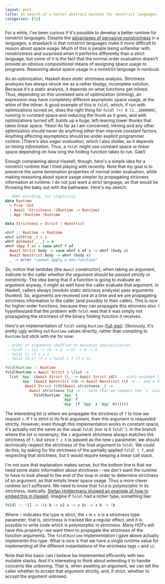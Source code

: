 ```yaml
---
layout: post
title: In search of a better abstract machine for nonstrict languages
categories: [fp]
---
```


For a while, I've been curious if it's possible to develop a better runtime for nonstrict languages. Despite the [advantages of pervasive nonstrictness](http://augustss.blogspot.com.br/2011/05/more-points-for-lazy-evaluation-in.html) in a languages, a drawback is that nonstrict languages make it more difficult to reason about space usage. Much of this is people being unfamiliar with nonstrictness and surprised when it performs differently than a strict language, but some of it is the fact that the normal order evaluation doesn't provide an obvious _compositional_ means of assigning space usage to programs. Reasoning about space usage in a nonstrict language is nonlocal.

As an optimization, Haskell does _static_ strictness analysis. Strictness analsysis has always struck me as a rather kludgy, incomplete solution. Because it's a static analysis, it depends on what functions get inlined. Thus, depending on this unrelated axis of optimization (inlining), an expression may have completely different asymptotic space usage, at the whim of the inliner. A good example of this is `foldl`, which, if run with optimizations turned on, does the right thing for `foldl (+) 0 [1..1000000]`, running in constant space and reducing the thunk as it goes, and with optimizations turned off, builds up a huge, left-leaning tower thunks that takes linear space. Yikes! As far as I am concerned, inlining and any other optimization should never do anything other than improve constant factors. Anything affecting asymptotics should be under explicit programmer control. (There's also _eager evaluation_, which I also dislike, as it depends on _timing information_. Thus, a `foldl` might use constant space or linear space depending on how long the folding function takes to run. Gak!)

Enough complaining about Haskell, though, here's a simple idea for a nonstrict runtime that I tried playing with recently. Note that my goal is to preserve the same termination properties of normal order evaluation, while making reasoning about space usage simpler by propagating stricness information at runtime. I do not just want a strict language, as that would be throwing the baby out with the bathwater. Here's my sketch:

```Haskell
-- HOAS encoding, for simplicity
data Runtime
  = Prim !Int
  | Await !Strictness !(Runtime -> Runtime)
  | App !Runtime !Runtime

data Strictness = Strict | Nonstrict

whnf :: Runtime -> Runtime
whnf i@(Prim _) = i
whnf a@(Await _ _) = a
whnf (App f x) = case whnf f of
  Await Strict body -> case whnf x of x -> whnf (body x)
  Await Nonstrict body -> whnf (body x)
  _ -> error "cannot apply a non-function"

```

So, notice that lambdas (the `Await` constructor), when taking an argument, _indicate to the caller whether the argument should be passed strictly or nonstrictly_. The idea being that if a function is going to evaluate an argument anyway, it might as well have the caller evaluate that argument. In Haskell, callers always (modulo static stricness analysis) pass arguments thunked. So, arguments are received one at a time and we are propagating strictness information to the caller (and possibly to their caller). This is nice for higher-order functions, because they can propagate this stricness also. I hypothesized that the problem with `foldl` was that it was simply not propagating the strictness of the binary folding function it receives.

Here's an implementation of `foldl` using `Runtime` ([full gist][]). Obviously, it's pretty ugly writing out `Runtime` values directly, rather than compiling to `Runtime` but stick with me for now:

[full gist]: https://gist.github.com/pchiusano/9047a14b53b49b10a010

```Haskell
-- order of arguments shuffled to maximize specialization
-- foldl :: [a] -> (b -> a -> b) -> b -> b
-- foldl [] !f z = z
-- foldl (h:t) !f z = foldl t f (f z h)

foldlRuntime :: Runtime
foldlRuntime = Await Strict $ \list ->
  list `App` (Await Strict (\_ -> Await Strict id)) -- scott-encoded lists, pass an expression when list is nil
       `App` (Await Nonstrict (\h -> Await Nonstrict (\t -> -- and a function accepting the head and tail when cons
         Await Strict (\f@(Await strictness _) ->
           Await strictness (\z -> -- note that we request the `z` using the
             foldlRuntime `App` t
                          `App` f
                          `App` (f `App` z `App` h))))))
```

The interesting bit is where we propagate the strictness of `f` to how we request `z`. If `f` is strict in its first argument, then this argument is requested strictly. However, even though this implementation works in constant space, it's actually not the same as the usual `foldl` (nor is it `foldl'`). In the branch where the list is nonempty, the `z` argument strictness always matches the strictness of `f`, but since `f z h` is passed as the new `z` parameter, we should technically respect the strictness of the final argument to `foldl`. We could do this, by asking for the strictness of the partially applied `foldl t f`, and respecting that strictness, but it would require keeping a linear call stack.

I'm not sure that explanation makes sense, but the bottom line is that we need some static information about strictness---we don't want the runtime to have to look ahead to the end of the loop in order to determine strictness of an argument, as that entails linear space usage. Thus a more clever runtime isn't sufficient. We need to know that `fold` is polymorphic in its strictness, statically. [Stefan Holdermans showed an example of how to embed this in Haskell](http://markmail.org/message/yqpwhlaybyu6tf4c#query:+page:1+mid:lqaqjsg2awh3d3yg+state:results). Imagine if `foldl` had a richer type, something like:

```Haskell
foldl :: ![] -> !(s b -> s2 a -> s b) -> s b -> !b
```

Where `!` indicates the type is strict, the `s` in `s b` is a strictness type parameter, that is, strictness is tracked like a regular effect, and it is possible to write code which is polymorphic in strictness. Many HOFs will have this property--we want them to propagate the strictness of the function arguments. The `foldlRuntime` implementation I gave above actually implements this type. What is nice is that we have a single runtime value for implementing all the different instantiations of the strictness tags `s` and `s2`.

Note that this basic can I believe be implemented efficiently with two mutable stacks. And it's interesting to think about extending it to handle concerns like unboxing. That is, when awaiting an argument, we can tell the caller whether to accept that argument strictly, and, if strict, whether to accept the argument unboxed.
